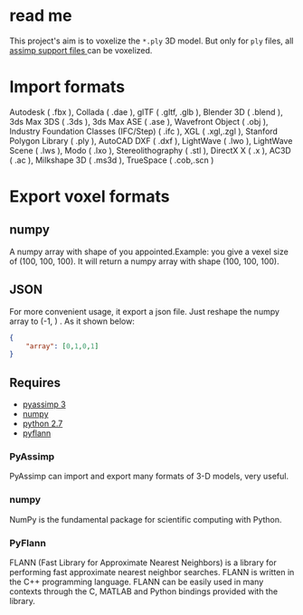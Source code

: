# read me

This project's aim is to voxelize the `*.ply` 3D model.
But only for `ply` files, all [assimp support files ](
http://assimp.sourceforge.net/main_features_formats.html) can be voxelized.

# Import formats
Autodesk ( .fbx ), Collada ( .dae ), glTF ( .gltf, .glb ), Blender 3D ( .blend ),
 3ds Max 3DS ( .3ds ), 3ds Max ASE ( .ase ), Wavefront Object ( .obj ),
Industry Foundation Classes (IFC/Step) ( .ifc ), XGL ( .xgl,.zgl ),
Stanford Polygon Library ( .ply ), AutoCAD DXF ( .dxf ), LightWave ( .lwo ),
LightWave Scene ( .lws ), Modo ( .lxo ), Stereolithography ( .stl ),
DirectX X ( .x ), AC3D ( .ac ), Milkshape 3D ( .ms3d ), TrueSpace ( .cob,.scn )

# Export voxel formats
## numpy
A numpy array with shape of you appointed.Example: you give a vexel size of (100, 100, 100).
It will return a numpy array with shape (100, 100, 100).

## JSON
For more convenient usage, it export a json file. Just reshape the numpy array to
(-1, ) . As it shown below:

```JSON
{
    "array": [0,1,0,1]
}
```

## Requires

- [pyassimp 3](https://github.com/assimp/assimp/blob/master/port/PyAssimp/README.md)
- [numpy](http://www.numpy.org/)
- [python 2.7](https://www.python.org/downloads/)
- [pyflann](https://github.com/primetang/pyflann)

### PyAssimp
PyAssimp can import and export many formats of 3-D models, very useful.

### numpy
NumPy is the fundamental package for scientific computing with Python.

### PyFlann
FLANN (Fast Library for Approximate Nearest Neighbors) is a library for
performing fast approximate nearest neighbor searches. FLANN is written in
the C++ programming language. FLANN can be easily used in many contexts
through the C, MATLAB and Python bindings provided with the library.
